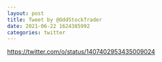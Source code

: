 ```yaml
--- 
layout: post 
title: Tweet by @OddStockTrader 
date: 2021-06-22 1624385992 
categories: twitter 
--- 
```

https://twitter.com/o/status/1407402953435009024